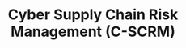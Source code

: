 ---
title: Cyber Supply Chain Risk Management (C-SCRM)
year:
description: Keep informed with the latest information on standards and regulations with the Cybersecurity & Infrastructure Security Agency's (CISA) Interagency Cybersecurity Standards Innovation Group (CyberSIG) (Requires MAX access).
external_url: login.max.gov/cas/login?service=https%3A%2F%2Fcommunity.max.gov%2Flogin.action%3Fos_destination%3D%252Fpages%252Fviewpage.action%253FpageId%253D2148410165
content_tags:
type: link
filters: scrm
---